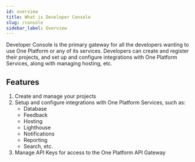 ```yaml
---
id: overview
title: What is Developer Console
slug: /console
sidebar_label: Overview
---
```


Developer Console is the primary gateway for all the developers wanting to use One Platform or any of its services. Developers can create and register their projects, and set up and configure integrations with One Platform Services, along with managing hosting, etc.

## Features

1. Create and manage your projects
2. Setup and configure integrations with One Platform Services, such as:
   - Database
   - Feedback
   - Hosting
   - Lighthouse
   - Notifications
   - Reporting
   - Search, etc.
3. Manage API Keys for access to the One Platform API Gateway
